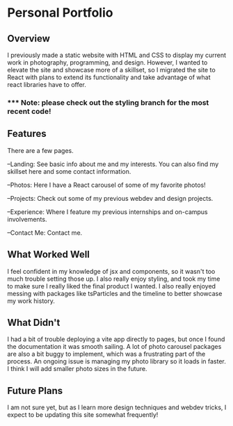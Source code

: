 # Personal Portfolio

## Overview

I previously made a static website with HTML and CSS to display my current work in photography, programming, and design. However, I wanted to elevate the site and showcase more of a skillset, so I migrated the site to React with plans to extend its functionality and take advantage of what react libraries have to offer. 

### *** Note: please check out the styling branch for the most recent code!

## Features
There are a few pages. 

–Landing: See basic info about me and my interests. You can also find my skillset here and some contact information. 

–Photos: Here I have a React carousel of some of my favorite photos!

–Projects: Check out some of my previous webdev and design projects. 

–Experience: Where I feature my previous internships and on-campus involvements. 

–Contact Me: Contact me. 

## What Worked Well

I feel confident in my knowledge of jsx and components, so it wasn't too much trouble setting those up. I also really enjoy styling, and took my time to make sure I really liked the final product I wanted. I also really enjoyed messing with packages like tsParticles and the timeline to better showcase my work history. 

## What Didn't

I had a bit of trouble deploying a vite app directly to pages, but once I found the documentation it was smooth sailing. A lot of photo carousel packages are also a bit buggy to implement, which was a frustrating part of the process. An ongoing issue is managing my photo library so it loads in faster. I think I will add smaller photo sizes in the future.

## Future Plans 

I am not sure yet, but as I learn more design techniques and webdev tricks, I expect to be updating this site somewhat frequently!

